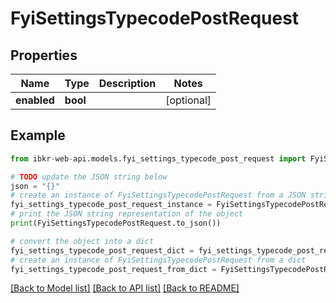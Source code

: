 # FyiSettingsTypecodePostRequest


## Properties

Name | Type | Description | Notes
------------ | ------------- | ------------- | -------------
**enabled** | **bool** |  | [optional] 

## Example

```python
from ibkr-web-api.models.fyi_settings_typecode_post_request import FyiSettingsTypecodePostRequest

# TODO update the JSON string below
json = "{}"
# create an instance of FyiSettingsTypecodePostRequest from a JSON string
fyi_settings_typecode_post_request_instance = FyiSettingsTypecodePostRequest.from_json(json)
# print the JSON string representation of the object
print(FyiSettingsTypecodePostRequest.to_json())

# convert the object into a dict
fyi_settings_typecode_post_request_dict = fyi_settings_typecode_post_request_instance.to_dict()
# create an instance of FyiSettingsTypecodePostRequest from a dict
fyi_settings_typecode_post_request_from_dict = FyiSettingsTypecodePostRequest.from_dict(fyi_settings_typecode_post_request_dict)
```
[[Back to Model list]](../README.md#documentation-for-models) [[Back to API list]](../README.md#documentation-for-api-endpoints) [[Back to README]](../README.md)


